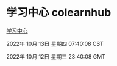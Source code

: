 # 学习中心 colearnhub
[学习中心](http://27.19.33.125:56308/colearnhub/)

2022年 10月 13日 星期四 07:40:08 CST

2022年 10月 12日 星期三 23:40:08 GMT
